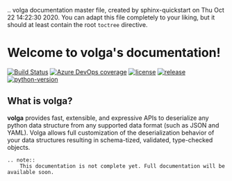 .. volga documentation master file, created by
   sphinx-quickstart on Thu Oct 22 14:22:30 2020.
   You can adapt this file completely to your liking, but it should at least
   contain the root `toctree` directive.

Welcome to volga's documentation!
=================================

[![Build Status]][build] [![Azure DevOps coverage]][Azure coverage url] [![license]][license-file] [![release]][releases] [![python-version]][pypi]

[Build Status]: https://dev.azure.com/yefrigaitan/volga/_apis/build/status/yefrig.volga?branchName=main
[build]: https://dev.azure.com/yefrigaitan/volga/_build/latest?definitionId=1&branchName=main

[Azure DevOps coverage]: https://img.shields.io/azure-devops/coverage/yefrigaitan/volga/1
[Azure coverage url]: https://dev.azure.com/yefrigaitan/volga/_build/latest?definitionId=1&branchName=main

[license]: https://img.shields.io/github/license/yefrig/volga
[license-file]: https://github.com/yefrig/volga/blob/main/LICENSE

[release]: https://img.shields.io/github/v/release/yefrig/volga?include_prereleases&sort=semver
[releases]: https://github.com/yefrig/volga/releases

[python-version]: https://img.shields.io/pypi/pyversions/volga
[pypi]: https://pypi.org/project/volga/

## What is volga?
**volga** provides fast, extensible, and expressive APIs
to deserialize any python data structure from any supported data format
(such as JSON and YAML). Volga allows full customization of the deserialization 
behavior of your data structures resulting in schema-tized, validated, type-checked 
objects.

```eval_rst
.. note::
    This documentation is not complete yet. Full documentation will be available soon.
```